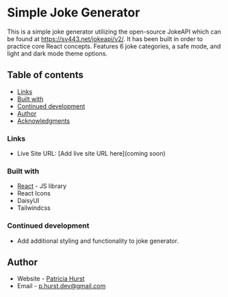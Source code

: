 # Simple Joke Generator

This is a simple joke generator utilizing the open-source JokeAPI which can be found at https://sv443.net/jokeapi/v2/. It has been built in order to practice core React concepts. Features 6 joke categories, a safe mode, and light and dark mode theme options.

## Table of contents

- [Links](#links)
- [Built with](#built-with)
- [Continued development](#continued-development)
- [Author](#author)
- [Acknowledgments](#acknowledgments)

### Links

- Live Site URL: [Add live site URL here](coming soon)

### Built with

- [React](https://reactjs.org/) - JS library
- React Icons
- DaisyUI
- Tailwindcss

### Continued development

- Add additional styling and functionality to joke generator.

## Author

- Website - [Patricia Hurst](https://github.com/patricia-hurst)
- Email - p.hurst.dev@gmail.com
